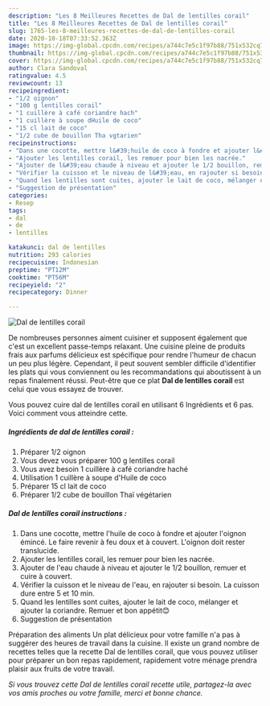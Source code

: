 ```yaml
---
description: "Les 8 Meilleures Recettes de Dal de lentilles corail"
title: "Les 8 Meilleures Recettes de Dal de lentilles corail"
slug: 1765-les-8-meilleures-recettes-de-dal-de-lentilles-corail
date: 2020-10-18T07:33:52.363Z
image: https://img-global.cpcdn.com/recipes/a744c7e5c1f97b88/751x532cq70/dal-de-lentilles-corail-photo-principale-de-la-recette.jpg
thumbnail: https://img-global.cpcdn.com/recipes/a744c7e5c1f97b88/751x532cq70/dal-de-lentilles-corail-photo-principale-de-la-recette.jpg
cover: https://img-global.cpcdn.com/recipes/a744c7e5c1f97b88/751x532cq70/dal-de-lentilles-corail-photo-principale-de-la-recette.jpg
author: Clara Sandoval
ratingvalue: 4.5
reviewcount: 13
recipeingredient:
- "1/2 oignon"
- "100 g lentilles corail"
- "1 cuillère à café coriandre hach"
- "1 cuillère à soupe dHuile de coco"
- "15 cl lait de coco"
- "1/2 cube de bouillon Tha vgtarien"
recipeinstructions:
- "Dans une cocotte, mettre l&#39;huile de coco à fondre et ajouter l&#39;oignon émincé. Le faire revenir à feu doux et à couvert. L&#39;oignon doit rester translucide."
- "Ajouter les lentilles corail, les remuer pour bien les nacrée."
- "Ajouter de l&#39;eau chaude à niveau et ajouter le 1/2 bouillon, remuer et cuire à couvert."
- "Vérifier la cuisson et le niveau de l&#39;eau, en rajouter si besoin. La cuisson dure entre 5 et 10 min."
- "Quand les lentilles sont cuites, ajouter le lait de coco, mélanger et ajouter la coriandre. Remuer et bon appétit😊"
- "Suggestion de présentation"
categories:
- Resep
tags:
- dal
- de
- lentilles

katakunci: dal de lentilles 
nutrition: 293 calories
recipecuisine: Indonesian
preptime: "PT12M"
cooktime: "PT56M"
recipeyield: "2"
recipecategory: Dinner

---
```



![Dal de lentilles corail](https://img-global.cpcdn.com/recipes/a744c7e5c1f97b88/751x532cq70/dal-de-lentilles-corail-photo-principale-de-la-recette.jpg)

De nombreuses personnes aiment cuisiner et supposent également que c'est un excellent passe-temps relaxant. Une cuisine pleine de produits frais aux parfums délicieux est spécifique pour rendre l'humeur de chacun un peu plus légère. Cependant, il peut souvent sembler difficile d'identifier les plats qui vous conviennent ou les recommandations qui aboutissent à un repas finalement réussi. Peut-être que ce plat <strong> Dal de lentilles corail </strong> est celui que vous essayez de trouver.

<!--inarticleads1-->

Vous pouvez cuire dal de lentilles corail en utilisant 6 Ingrédients et 6 pas. Voici comment vous atteindre cette.

##### Ingrédients de dal de lentilles corail :

1. Préparer 1/2 oignon
1. Vous devez vous préparer 100 g lentilles corail
1. Vous avez besoin 1 cuillère à café coriandre haché
1. Utilisation 1 cuillère à soupe d&#39;Huile de coco
1. Préparer 15 cl lait de coco
1. Préparer 1/2 cube de bouillon Thaï végétarien




<!--inarticleads2-->

##### Dal de lentilles corail instructions :

1. Dans une cocotte, mettre l&#39;huile de coco à fondre et ajouter l&#39;oignon émincé. Le faire revenir à feu doux et à couvert. L&#39;oignon doit rester translucide.
1. Ajouter les lentilles corail, les remuer pour bien les nacrée.
1. Ajouter de l&#39;eau chaude à niveau et ajouter le 1/2 bouillon, remuer et cuire à couvert.
1. Vérifier la cuisson et le niveau de l&#39;eau, en rajouter si besoin. La cuisson dure entre 5 et 10 min.
1. Quand les lentilles sont cuites, ajouter le lait de coco, mélanger et ajouter la coriandre. Remuer et bon appétit😊
1. Suggestion de présentation




<!--inarticleads1-->

<p>
Préparation des aliments Un plat délicieux pour votre famille n'a pas à suggérer des heures de travail dans la cuisine. Il existe un grand nombre de recettes telles que la recette Dal de lentilles corail, que vous pouvez utiliser pour préparer un bon repas rapidement, rapidement votre ménage prendra plaisir aux fruits de votre travail.
</p>

<p>
<i>Si vous trouvez cette Dal de lentilles corail recette utile, partagez-la avec vos amis proches ou votre famille, merci et bonne chance.</i>
</p>
